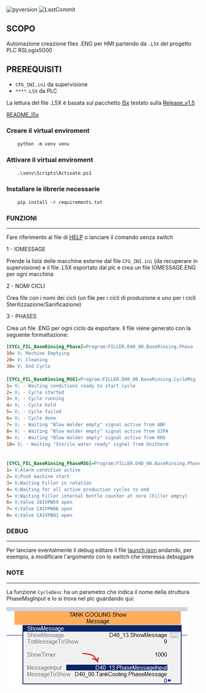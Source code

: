 ![pyversion](https://img.shields.io/badge/Python%20-3.10.3-green)
![LastCommit](https://img.shields.io/github/last-commit/QuelloLargo83/XML_L5X)

## SCOPO

Automazione creazione files .ENG per HMI partendo da `.L5X` del progetto PLC RSLogix5000

## PREREQUISITI

- `CFG_INI.ini` da supervisione
- `****.L5X`        da PLC

La lettura del file .L5X è basata sul pacchetto [l5x](https://github.com/jvalenzuela/l5x)
testato sulla [Release_v1.5](Release_v1.5)

[README_l5x](https://github.com/jvalenzuela/l5x#readme)
### Creare il virtual enviroment
```ps
	python -m venv venv
```
### Attivare il virtual enviroment
```ps
	.\venv\Scripts\Activate.ps1
```
### Installare le librerie necessarie
```ps
	pip install -r requirements.txt
```

### FUNZIONI
----------------------
Fare riferimento al file di [HELP](RES/help.ini) o lanciare il comando senza switch

1 - IOMESSAGE

Prende la lista delle macchine esterne dal file `CFG_INI.ini` (da recuperare in supervisione)
e il file .L5X esportato dal plc e crea un file IOMESSAGE.ENG per ogni macchina

2 - NOMI CICLI

Crea file con i nomi dei cicli (un file per i cicli di produzione e uno per i cicli Sterilizzazione/Sanificazione)

3 - PHASES

Crea un file .ENG per ogni ciclo da esportare.
Il file viene generato con la seguente formattazione:

```INI
[CYCL_FIL_BaseRinsing_Phase]=Program:FILLER.D40_00.BaseRinsing.Phase
10= V; Machine Emptying
20= V; Cleaning
30= V; End Cycle

[CYCL_FIL_BaseRinsing_MSG]=Program:FILLER.D40_00.BaseRinsing.CycleMsg
1= V; - Waiting conditions ready to start cycle
2= V; - Cycle started
3= V; - Cycle running
4= V; - Cycle held
5= V; - Cycle failed
6= V; - Cycle done
7= V; - Waiting "Blow molder empty" signal active from ABF
8= V; - Waiting "Blow molder empty" signal active from SIPA
9= V; - Waiting "Blow molder empty" signal active from KHS
10= V; - Waiting "Sterile water ready" signal from Unitherm


[CYCL_FIL_BaseRinsing_PhaseMSG]=Program:FILLER.D40_00.BaseRinsing.PhaseMessage
1= V;Alarm condition active
2= V;Push machine start
3= V;Waiting Filler in rotation
4= V;Waiting for all active production cycles to end
5= V;Waiting Filler internal bottle counter at zero (Filler empty)
6= V;Valve 261VPW59 open
7= V;Valve CA1VPW06 open
8= V;Valve CA1VPB01 open
```

### DEBUG
-------

Per lanciare eventalmente il debug editare il file [launch.json](.vscode/launch.json) andando, per esempio, a modificare l'argomento con lo switch che interessa debuggare

### NOTE
-----

La funzione `CycleDesc` ha un parametro che indica il nome della struttura PhaseMsgInput e lo si trova nel plc guardando qui:

![phase](IMG/Phase.png)